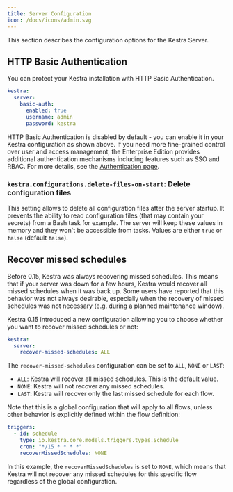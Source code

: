 ```yaml
---
title: Server Configuration
icon: /docs/icons/admin.svg
---
```


This section describes the configuration options for the Kestra Server.


## HTTP Basic Authentication

You can protect your Kestra installation with HTTP Basic Authentication.

```yaml
kestra:
  server:
    basic-auth:
      enabled: true
      username: admin
      password: kestra
```

HTTP Basic Authentication is disabled by default - you can enable it in your Kestra configuration as shown above. If you need more fine-grained control over user and access management, the Enterprise Edition provides additional authentication mechanisms including features such as SSO and RBAC. For more details, see the [Authentication page](./03.enterprise-edition/authentication.md).

### `kestra.configurations.delete-files-on-start`: Delete configuration files
This setting allows to delete all configuration files after the server startup. It prevents the ability to read configuration files (that may contain your secrets) from a Bash task for example. The server will keep these values in memory and they won't be accessible from tasks. Values are either `true` or `false` (default `false`).


## Recover missed schedules

Before 0.15, Kestra was always recovering missed schedules. This means that if your server was down for a few hours, Kestra would recover all missed schedules when it was back up. Some users have reported that this behavior was not always desirable, especially when the recovery of missed schedules was not necessary (e.g. during a planned maintenance window).

Kestra 0.15 introduced a new configuration allowing you to choose whether you want to recover missed schedules or not:

```yaml
kestra:
  server:
    recover-missed-schedules: ALL
```

The `recover-missed-schedules` configuration can be set to `ALL`, `NONE` or `LAST`:
- `ALL`: Kestra will recover all missed schedules. This is the default value.
- `NONE`: Kestra will not recover any missed schedules.
- `LAST`: Kestra will recover only the last missed schedule for each flow.

Note that this is a global configuration that will apply to all flows, unless other behavior is explicitly defined within the flow definition:

```yaml
triggers:
  - id: schedule
    type: io.kestra.core.models.triggers.types.Schedule
    cron: "*/15 * * * *"
    recoverMissedSchedules: NONE
```

In this example, the `recoverMissedSchedules` is set to `NONE`, which means that Kestra will not recover any missed schedules for this specific flow regardless of the global configuration.

